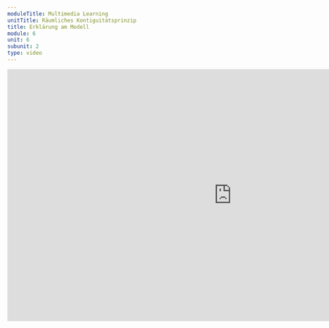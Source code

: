 ```yaml
---
moduleTitle: Multimedia Learning
unitTitle: Räumliches Kontiguitätsprinzip
title: Erklärung am Modell
module: 6
unit: 6
subunit: 2
type: video
---
```


<iframe width="1020" height="574" src="https://www.youtube.com/embed/D3iJG7az6eo" frameborder="0" allow="accelerometer; autoplay; encrypted-media; gyroscope; picture-in-picture" allowfullscreen></iframe>